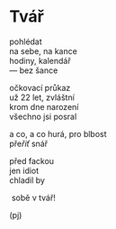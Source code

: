 Tvář
====

pohlédat  
na sebe, na kance  
hodiny, kalendář  
— bez šance

očkovací průkaz  
už 22 let, zvláštní  
krom dne narození  
všechno jsi posral

a co, a co
hurá, pro blbost  
pře*řiť* snář

před fackou  
jen idiot  
chladil by

&nbsp;sobě v tvář!

(pj)

